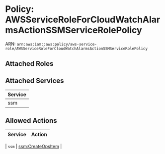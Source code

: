 # Policy: AWSServiceRoleForCloudWatchAlarmsActionSSMServiceRolePolicy

ARN: `arn:aws:iam::aws:policy/aws-service-role/AWSServiceRoleForCloudWatchAlarmsActionSSMServiceRolePolicy`

## Attached Roles

## Attached Services

| Service |
|---------|
| ssm |

## Allowed Actions

| Service | Action |
|:-------:|--------|

| `ssm` | [ssm:CreateOpsItem](../actions.md#ssm:createopsitem) |
